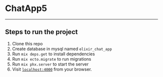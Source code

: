 # ChatApp5

---

## Steps to run the project

1. Clone this repo
2. Create database in mysql named `elixir_chat_app`
3. Run `mix deps.get` to install dependencies
4. Run `mix ecto.migrate` to run migrations
5. Run `mix phx.server` to start the server
6. Visit [`localhost:4000`](http://localhost:4000) from your browser.

